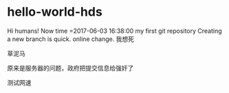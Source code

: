 # hello-world-hds
Hi humans!
Now time =2017-06-03 16:38:00
my first git repository 
Creating a new branch is quick.
online change.
我想死


草泥马


原来是服务器的问题，政府把提交信息给强奸了



测试网速